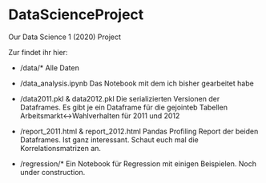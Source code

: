 # DataScienceProject
Our Data Science 1 (2020) Project

Zur findet ihr hier:
- /data/*
    Alle Daten
- /data_analysis.ipynb
    Das Notebook mit dem ich bisher gearbeitet habe
- /data2011.pkl & data2012.pkl
    Die serializierten Versionen der Dataframes. Es gibt je ein Dataframe für die gejointeb Tabellen Arbeitsmarkt<->Wahlverhalten für 2011 und 2012
- /report_2011.html & report_2012.html
    Pandas Profiling Report der beiden Dataframes. Ist ganz interessant. Schaut euch mal die Korrelationsmatrizen an.

- /regression/*
    Ein Notebook für Regression mit einigen Beispielen. Noch under construction.
